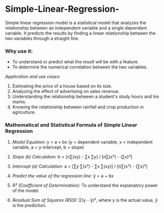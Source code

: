 # Simple-Linear-Regression-

Simple linear regression model is a statistical model that analyzes the relationship between an independent variable and a single dependent variable. It predicts the results by finding a linear relationship between the two variables through a straight line.

### Why use it:
- To understand or predict what the result will be with a feature.
- To determine the numerical correlation between the two variables.

*Application and use cases:*
1. Estimating the price of a house based on its size.
2. Analyzing the effect of advertising on sales revenue.
3. Understanding the relationship between a student's study hours and his marks.
4. Knowing the relationship between rainfall and crop production in agriculture.

### Mathematical and Statistical Formula of Simple Linear Regression

1. *Model Equation:*
y = a + bx
(y = dependent variable, x = independent variable, a = y-intercept, b = slope)

2. *Slope (b) Calculation:*
b = [n∑(xy) - ∑x ∑y] / [n∑(x²) - (∑x)²]

3. *Intercept (a) Calculation:*
a = [∑y ∑(x²) - ∑x ∑(xy)] / [n∑(x²) - (∑x)²]

4. *Predict the value of the regression line:*
ŷ = a + bx

5. *R² (Coefficient of Determination):* To understand the explanatory power of the model.

6. *Residual Sum of Squares (RSS):* Σ(y - ŷ)², where y is the actual value, ŷ is the prediction.
